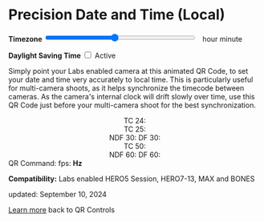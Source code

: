 # Precision Date and Time (Local)

<script src="../../jquery.min.js"></script>
<script src="../../qrcodeborder.js"></script>
<style>
        #qrcode{
            width: 100%;
        }
        div{
            width: 100%;
            display: inline-block;
        }
</style>


**Timezone** <input type="range" id="tzid" name="tzid" min="-48" max="56" value="0" style="width: 300px;"><label for="tzid"></label>&nbsp;&nbsp;<b id="tztext"></b> hour <b id="tzmin"></b> minute<br>

**Daylight Saving Time** <input type="checkbox" id="tdid" name="tdid"> <label for="tdid">Active</label><br>

Simply point your Labs enabled camera at this animated QR Code, to set your date and time very accurately to local time. This is particularly useful for multi-camera shoots, as it helps synchronize the timecode between cameras. As the camera's internal clock will drift slowly over time, use this QR Code just before your multi-camera shoot for the best synchronization. 

<center>
<div id="qrcode"></div><br>
TC 24: <b id="tctext24"></b><br>
TC 25: <b id="tctext25"></b><br>
NDF 30: <b id="tctext30"></b>   DF 30: <b id="dftext30"></b><br>
TC 50: <b id="tctext50"></b><br>
NDF 60: <b id="tctext60"></b>   DF 60: <b id="dftext60"></b><br>
</center>
QR Command: <b id="qrtext"></b>
fps: <b id="fpstext"> Hz</b>

**Compatibility:** Labs enabled HERO5 Session, HERO7-13, MAX and BONES 
		
updated: September 10, 2024

[Learn more](..) back to QR Controls

<script>
var once = true;
var qrcode;
var cmd = "";
var id = 0;


function id5() {  // 5 characters, so up to 17-bit ID
  return ([1111]+1).replace(/1/g, c =>
    (c ^ crypto.getRandomValues(new Uint8Array(1))[0] % 10 >> c / 4).toString()
  );
}

function getMachineId() 
{
    let machineId = localStorage.getItem('MachineId');
    if (!machineId) {
    	//machineId = crypto.randomUUID();
        machineId = id5();
        localStorage.setItem('MachineId', machineId);
    }
    return machineId;
}

function isDaylightSavingTime(date) {
  // Get the time zone offset for the given date
  const timezoneOffsetMinutes = date.getTimezoneOffset();

  // Get the standard time zone offset for the same date but in January (non-DST period)
  const januaryOffsetMinutes = new Date(date.getFullYear(), 0, 1).getTimezoneOffset();

  // If the current offset is greater than the standard offset, it is DST
  return timezoneOffsetMinutes < januaryOffsetMinutes;
}

function isDST(date) {
  // Get the time zone offset for the given date
  const timezoneOffsetMinutes = date.getTimezoneOffset();

  // Get the standard time zone offset for the same date but in January (non-DST period)
  const januaryOffsetMinutes = new Date(date.getFullYear(), 0, 1).getTimezoneOffset();

  // If the current offset is greater than the standard offset, it is DST
  return timezoneOffsetMinutes < januaryOffsetMinutes;
}

function setTZ() {	
  var today = new Date();
  var tz,td = 0;  
  tz = today.getTimezoneOffset();
  
  if(isDST(today))
  {
     td = 1;
     tz += 60;
  }
  
  if(document.getElementById("tzid") !== null)
  {
	document.getElementById("tzid").value = -tz/15;	
	
	var h = Math.trunc(tz/60);
	var m = tz - h*60;
	document.getElementById("tztext").innerHTML = -h;	
	document.getElementById("tzmin").innerHTML = -m;	
  }
  
  
  if(document.getElementById("tdid") !== null)
  {
	if(td) {
		document.getElementById("tdid").checked = true;
	}
  }
}

function makeQR() {	
  if(once === true)
  {
  	id = getMachineId();  // 5 character 10-base, so up to 17-bit ID
    qrcode = new QRCode(document.getElementById("qrcode"), 
    {
      text : "oT0",
      width : 360,
      height : 360,
      correctLevel : QRCode.CorrectLevel.M
    });
    once = false;
  }
}
function padTime(i) {
  if (i < 10) {i = "0" + i;}  // add zero in front of numbers < 10
  return i;
}
function padTime1000(i) {
  if (i >= 10 && i < 100) {i = "0" + i;}  // add zero in front of numbers < 100
  else if (i < 10) {i = "00" + i;}  // add zero in front of numbers < 10
  return i;
}


function nonDropframeToDropframe(timecode, fps) {
	// Extract hours, minutes, seconds, and frames from the timecode
	const [hours, minutes, seconds, frames] = timecode.split(':').map(Number);

	// Calculate the total number of frames
	const totalFrames = hours * 3600 * fps + minutes * 60 * fps + seconds * fps + frames;

	var i=0,h=0,m=0,s=0,f=0;
	
	for(; i<totalFrames; i++)
	{
		if(f<fps-1)
		{
			f++;	
		}
		else
		{ 
			f = 0;
			s++;
			
			if(s == 60)
			{
				if(Math.trunc(m/10)*10 != m)
				{
					// drop frame every minute except every 10 minutes
					if(fps == 60)
						f = 4;
					else
						f = 2;
				}
				
				s = 0;
				m++;
				if(m == 60)
				{
					m = 0;
					h++;
				}
			}
		} 
	}

	// Format the dropframe timecode
	const dropframeTimecode = padTime(h)+":"+padTime(m)+":"+padTime(s)+";"+padTime(f);

	return dropframeTimecode;
}




function nonDropframeToDropframeFast(timecode, fps) {
	// Extract hours, minutes, seconds, and frames from the timecode
	const [hours, minutes, seconds, frames] = timecode.split(':').map(Number);

	// Calculate the total number of frames
	const totalFrames = hours * 3600 * fps + minutes * 60 * fps + seconds * fps + frames;

	var i=0,h=0,m=0,s=0,f=0;
	
	if(fps == 30 || fps == 60)
	{
		var mult = Math.trunc(fps/30);
		while(i+18000*mult <= totalFrames) /// every 10 minutes adds 18*mult frames 
		{
			i += 18000*mult
			f += 18*mult;
			m += 10;
		}
	
		while(f>=fps)
		{
			s++; f-=fps;
		}
		while(s>=60)
		{
			m++; s-=60;
		}
		while(m>=60)
		{
			h++; m-=60;
		}
	}

	for(;i<totalFrames-fps;)
	{
		i += fps-f;
		f += fps-f;
		
		if(f<fps-1)
		{
			f++;	
		}
		else
		{ 
			f = 0;
			s++;
			
			if(s == 60)
			{
				if(Math.trunc(m/10)*10 != m)
				{
					// drop frame every minute except every 10 minutes
					if(fps == 60)
						f = 4;
					else
						f = 2;
				}
				
				s = 0;
				m++;
				if(m == 60)
				{
					m = 0;
					h++;
				}
			}
		} 
	}
	
	
	for(; i<totalFrames; i++)
	{
		if(f<fps-1)
		{
			f++;	
		}
		else
		{ 
			f = 0;
			s++;
			
			if(s == 60)
			{
				if(Math.trunc(m/10)*10 != m)
				{
					// drop frame every minute except every 10 minutes
					if(fps == 60)
						f = 4;
					else
						f = 2;
				}
				
				s = 0;
				m++;
				if(m == 60)
				{
					m = 0;
					h++;
				}
			}
		} 
	}

	// Format the dropframe timecode
	const dropframeTimecode = padTime(h)+":"+padTime(m)+":"+padTime(s)+";"+padTime(f);

	return dropframeTimecode;
}

/*
var j,h=0,m=0,s=0,f=0;
for(j=0;j<1000;j++)
{
    h = Math.trunc(Math.random()*24);
    m = Math.trunc(Math.random()*60);
    s = Math.trunc(Math.random()*60);
    f = Math.trunc(Math.random()*60);
    tc = padTime(h)+":"+padTime(m)+":"+padTime(s)+":"+padTime(f);
    S = nonDropframeToDropframe(tc,60);
    F = nonDropframeToDropframeFast(tc,60);
    
    //if(0 === j)
    //{
    //  alert(tc);
    //}
    
    if(0 !== S.localeCompare(F))
    {
        alert(S + "!=" + F);
        exit();
    }
}

alert("done");
*/   

var starttime = 0;

function timeLoop()
{
  var today;
  var yy,mm,dd,h,m,s;
  var ms,tz;
  
  today = new Date();
  yy = today.getFullYear() - 2000;
  mm = today.getMonth() + 1;
  dd = today.getDate();
  h = today.getHours();
  m = today.getMinutes();
  s = today.getSeconds();
  ms = today.getMilliseconds();
  yy = padTime(yy);
  mm = padTime(mm);
  dd = padTime(dd);
  
  var tmilli = (ms/1000) + s + (m * 60) + (h * 60 * 60);
  tmilli /= 1.001; //29.97 vs 30.0
  var fixtmilli = tmilli;
  
  h = padTime(h);
  m = padTime(m);
  s = padTime(s);
  //ms = Math.floor(ms / 10); // hundredths
  ms = padTime1000(ms);
  
  if(document.getElementById("tzid") !== null)
  {
	tz = parseInt(document.getElementById("tzid").value) * 15;	

	var H = Math.trunc(tz/60);
	var M = tz - H*60;
	document.getElementById("tztext").innerHTML = H;	
	document.getElementById("tzmin").innerHTML = M;	
	
	if(Math.trunc(tz/60) == tz/60)
		tz = tz/60;  // only need hours when precise.
  }

  var td = 0;
  if(document.getElementById("tdid") !== null) 
  {
	if(document.getElementById("tdid").checked) {
		td = 1;
	}
  }

  cmd = "oT" + yy + mm + dd + h + m + s + "." + ms + "oTD" + td + "oTZ" + tz + "oTI" + id;
  qrcode.clear(); 
  qrcode.makeCode(cmd);
  document.getElementById("qrtext").innerHTML = cmd;
  
  var tc25 = h + ":" + m + ":" + s + ":" + padTime(Math.trunc(ms * 25 / 1000));
  var tc50 = h + ":" + m + ":" + s + ":" + padTime(Math.trunc(ms * 50 / 1000));
   
  h = Math.trunc(tmilli / (60 * 60));  tmilli -= h * (60 * 60);
  m = Math.trunc(tmilli / (60 ));  tmilli -= m * (60);
  s = Math.trunc(tmilli);  tmilli -= s;
  ms = Math.trunc(tmilli * 1000);
  
  h = padTime(h);
  m = padTime(m);
  s = padTime(s);
   
  var tc24 = h + ":" + m + ":" + s + ":" + padTime(Math.trunc(ms * 24 / 1000));
  var tc30 = h + ":" + m + ":" + s + ":" + padTime(Math.trunc(ms * 30 / 1000));
  var tc60 = h + ":" + m + ":" + s + ":" + padTime(Math.trunc(ms * 60 / 1000));
 
  var df30 = nonDropframeToDropframeFast(tc30, 30);
  var df60 = nonDropframeToDropframeFast(tc60, 60);
 
  document.getElementById("tctext24").innerHTML = tc24;  
  document.getElementById("tctext25").innerHTML = tc25;  
  document.getElementById("tctext30").innerHTML = tc30;  
  document.getElementById("dftext30").innerHTML = df30;  
  document.getElementById("tctext50").innerHTML = tc50;  
  document.getElementById("tctext60").innerHTML = tc60;
  document.getElementById("dftext60").innerHTML = df60;
   
  var fps = "1";
  if(starttime == 0)
  {
    steps = 0;
    starttime = (ms/1000) + s + (m * 60) + (h * 60 * 60);
  }
  else
  {
    steps = steps + 1;
    var secs = (ms/1000) + s + (m * 60) + (h * 60 * 60);
    fps = steps / (secs - starttime);
  }
  
  document.getElementById("fpstext").innerHTML = fps;
   
  var t = setTimeout(timeLoop, 10);
}

function myReloadFunction() {
  location.reload();
}

makeQR();
setTZ();
timeLoop();

</script>
